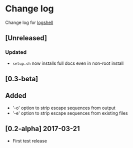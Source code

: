 # Change log
Change log for [logshell](https://github.com/dogoncouch/logshell)

## [Unreleased]
### Updated
- `setup.sh` now installs full docs even in non-root install

## [0.3-beta]
## Added
- '-o' option to strip escape sequences from output
- '-e' option to strip escape sequences from existing files

## [0.2-alpha] 2017-03-21
- First test release
